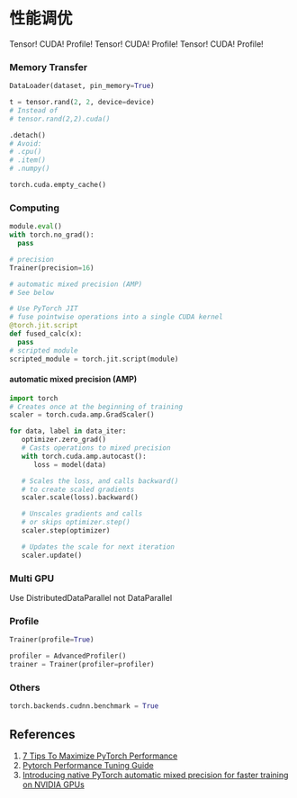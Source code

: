 # 性能调优

Tensor! CUDA! Profile!
Tensor! CUDA! Profile!
Tensor! CUDA! Profile!

### Memory Transfer

```python
DataLoader(dataset, pin_memory=True)

t = tensor.rand(2, 2, device=device)
# Instead of
# tensor.rand(2,2).cuda()

.detach()
# Avoid:
# .cpu()
# .item()
# .numpy()

torch.cuda.empty_cache()
```

### Computing

```python
module.eval()
with torch.no_grad():
  pass

# precision
Trainer(precision=16)

# automatic mixed precision (AMP)
# See below

# Use PyTorch JIT
# fuse pointwise operations into a single CUDA kernel
@torch.jit.script
def fused_calc(x):
  pass
# scripted module
scripted_module = torch.jit.script(module)

```

#### automatic mixed precision (AMP)

```python
import torch
# Creates once at the beginning of training
scaler = torch.cuda.amp.GradScaler()

for data, label in data_iter:
   optimizer.zero_grad()
   # Casts operations to mixed precision
   with torch.cuda.amp.autocast():
      loss = model(data)

   # Scales the loss, and calls backward()
   # to create scaled gradients
   scaler.scale(loss).backward()

   # Unscales gradients and calls
   # or skips optimizer.step()
   scaler.step(optimizer)

   # Updates the scale for next iteration
   scaler.update()
```

### Multi GPU

Use DistributedDataParallel not DataParallel

### Profile

```python
Trainer(profile=True)

profiler = AdvancedProfiler()
trainer = Trainer(profiler=profiler)
```

### Others

```python
torch.backends.cudnn.benchmark = True
```

## References

1. [7 Tips To Maximize PyTorch Performance](https://towardsdatascience.com/7-tips-for-squeezing-maximum-performance-from-pytorch-ca4a40951259)
2. [Pytorch Performance Tuning Guide](https://nvlabs.github.io/eccv2020-mixed-precision-tutorial/files/szymon_migacz-pytorch-performance-tuning-guide.pdf)
3. [Introducing native PyTorch automatic mixed precision for faster training on NVIDIA GPUs](https://pytorch.org/blog/accelerating-training-on-nvidia-gpus-with-pytorch-automatic-mixed-precision/)

